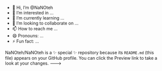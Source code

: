 - 👋 Hi, I’m @NaNOteh
- 👀 I’m interested in ...
- 🌱 I’m currently learning ...
- 💞️ I’m looking to collaborate on ...
- 📫 How to reach me ...
- 😄 Pronouns: ...
- ⚡ Fun fact: ...

    
NaNOteh/NaNOteh is a ✨ special ✨ repository because its `README.md` (this file) appears on your GitHub profile.
You can click the Preview link to take a look at your changes.
--->
